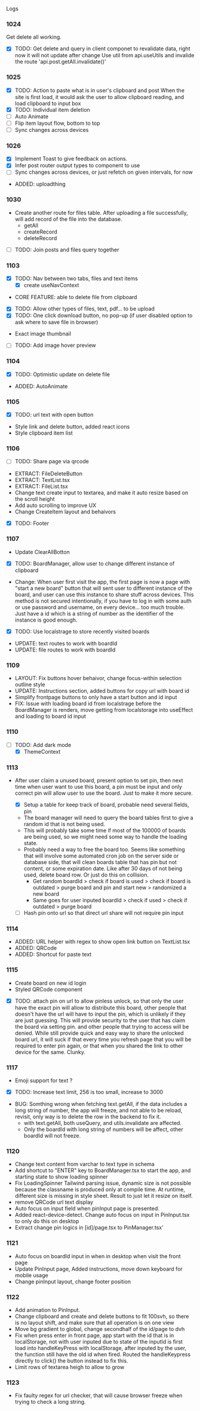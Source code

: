 Logs 

### 1024
Get delete all working.
- [x] TODO: Get delete and query in client componet to revalidate data, right now it will not update after change
    Use util from api.useUtils and invalide the route 'api.post.getAll.invalidate()'

### 1025
- [x] TODO: Action to paste what is in user's clipboard and post 
    When the site is first load, it would ask the user to allow clipboard reading, and load clipboard to input box
- [x] TODO: Individual item deletion
- [ ] Auto Animate
- [ ] Flip item layout flow, bottom to top
- [ ] Sync changes across devices

### 1026
- [x] Implement Toast to give feedback on actions.
- [x] Infer post router output types to component to use 
- [ ] Sync changes across devices, or just refetch on given intervals, for now
- ADDED: uploadthing

### 1030
- Create another route for files table. After uploading a file successfully, will add record of the file into the database.
    - getAll
    - createRecord
    - deleteRecord
- [ ] TODO: Join posts and files query together

### 1103
- [x] TODO: Nav between two tabs, files and text items
  - [x] create useNavContext
- CORE FEATURE: able to delete file from clipboard
- [x] TODO: Allow other types of files, text, pdf... to be upload
- [x] TODO: One click download button, no pop-up (if user disabled option to ask where to save file in browser)
- Exact image thumbnail
- [ ] TODO: Add image hover preview

### 1104
- [x] TODO: Optimistic update on delete file
- ADDED: AutoAnimate 

### 1105
- [x] TODO: url text with open button
- Style link and delete button, added react icons
- Style clipboard item list

### 1106
- [ ] TODO: Share page via qrcode
- EXTRACT: FileDeleteButton
- EXTRACT: TextList.tsx
- EXTRACT: FileList.tsx
- Change text create input to textarea, and make it auto resize based on the scroll height
- Add auto scrolling to improve UX
- Change CreateItem layout and behaivors
- [x] TODO: Footer

### 1107
- Update ClearAllBotton
- [X] TODO: BoardManager, allow user to change different instance of clipboard
- Change: When user first visit the app, the first page is now a page with "start a new board" button that will sent user to different instance of the board, and user can use this instance to share stuff across devices. This method is not secured intentionally, if you have to log in with some auth or use password and username, on every device... too much trouble. Just have a id which is a string of number as the identifier of the instance is good enough. 
- [X] TODO: Use localstrage to store recently visited boards
- UPDATE: text routes to work with boardId
- UPDATE: file routes to work with boardId

### 1109
- LAYOUT: Fix buttons hover behaivor, change focus-within selection outline style
- UPDATE: Instructions section, added buttons for copy url with board id 
- Simplify frontpage buttons to only have a start button and id input
- FIX: Issue with loading board id from localstrage before the BoardManager is renders, move getting from localstorage into useEffect and loading to board id input

### 1110
- [ ] TODO: Add dark mode
    - [X] ThemeContext

### 1113
- After user claim a unused board, present option to set pin, then next time when user want to use this board, a pin must be input and only correct pin will allow user to use the board. Just to make it more secure. 
  - [X] Setup a table for keep track of board, probable need several fields, pin 
  - The board manager will need to query the board tables first to give a random id that is not being used.
  - This will probably take some time if most of the 100000 of boards are being used, so we might need some way to handle the loading state.
  - Probably need a way to free the board too. Seems like something that will involve some automated cron job on the server side or database side, that will clean boards table that has pin but not content, or some expiration date. Like after 30 days of not being used, delete board row. Or just do this on collision.
    - Get random boardId > check if board is used > check if board is outdated > purge board and pin and start new
                                                  > randomized a new board
    - Same goes for user inputed boardId > check if used > check if outdated > purge board

  - [ ] Hash pin onto url so that direct url share will not require pin input

### 1114 
- ADDED: URL helper with regex to show open link button on TextList.tsx
- ADDED: QRCode
- ADDED: Shortcut for paste text

### 1115 
- Create board on new id login
- Styled QRCode component
- [x] TODO: attach pin on url to allow pinless unlock, so that only the user have the exact pin will allow to distribute this board, other people that doesn't have the url will have to input the pin, which is unlikely if they are just guessing. This will provide security to the user that has claim the board via setting pin. and other people that trying to access will be denied. While still provide quick and easy way to share the unlocked board url, it will suck if that every time you refresh page that you will be required to enter pin again, or that when you shared the link to other device for the same. Clunky. 

### 1117
- Emoji support for text ?
- [x] TODO: Increase text limit, 256 is too small, increase to 3000
- BUG: Somthing wrong when fetching text.getAll, if the data includes a long string of number, the app will freeze, and not able to be reload, revisit, only way is to delete the row in the backend to fix it.
    - with text.getAll, both useQuery, and utils.invalidate are affected.
    - Only the boardId with long string of numbers will be affect, other boardId will not freeze. 


### 1120
- Change text content from varchar to text type in schema
-  Add shortcut to "ENTER" key to BoardManager.tsx to start the app, and starting state to show loading spinner
-  Fix LoadingSpinner Tailwind parsing issue, dynamic size is not possible because the classname is produced only at compile time. At runtime, different size is missing in style sheet. Result to just let it resize on itself.
- remove QRCode url text display
- Auto focus on input field when pinInput page is presented.
- Added react-device-detect. Change auto focus on input in PinInput.tsx to only do this on desktop
- Extract change pin logics in [id]/page.tsx to PinManager.tsx'

### 1121
- Auto focus on boardId input in when in desktop when visit the front page
- Update PinInput page, Added instructions, move down keyboard for mobile usage
- Change pinInput layout, change footer position

### 1122
- Add animation to PinInput.
- Change clipboard and create and delete buttons to fit 100svh, so there is no layout shift, and make sure that all operation is on one view
- Move bg gradient to global, change secondhalf of the id/page to dvh
- Fix when press enter in front page, app start with the id that is in localStorage, not with user inputed due to state of the inputId is first load into handleKeyPress with localStorage, after inputed by the user, the function still have the old id when fired. Routed the handleKeypress directly to click() the button instead to fix this. 
- Limit rows of textarea heigh to allow to grow

### 1123
- Fix faulty regex for url checker, that will cause browser freeze when trying to check a long string.

